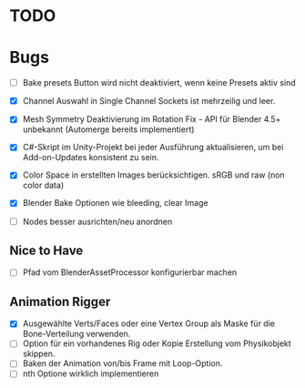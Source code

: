 # TODO


# Bugs
- [ ] Bake presets Button wird nicht deaktiviert, wenn keine Presets aktiv sind
- [x] Channel Auswahl in Single Channel Sockets ist mehrzeilig und leer.
- [x] Mesh Symmetry Deaktivierung im Rotation Fix - API für Blender 4.5+ unbekannt (Automerge bereits implementiert)


- [x] C#-Skript im Unity-Projekt bei jeder Ausführung aktualisieren, um bei Add-on-Updates konsistent zu sein.
- [x] Color Space in erstellten Images berücksichtigen. sRGB und raw (non color data)
- [x] Blender Bake Optionen wie bleeding, clear Image
- [ ] Nodes besser ausrichten/neu anordnen


## Nice to Have

- [ ] Pfad vom BlenderAssetProcessor konfigurierbar machen

## Animation Rigger
- [x] Ausgewählte Verts/Faces oder eine Vertex Group als Maske für die Bone-Verteilung verwenden.
- [ ] Option für ein vorhandenes Rig oder Kopie Erstellung vom Physikobjekt skippen.
- [ ] Baken der Animation von/bis Frame mit Loop-Option.
- [ ] nth Optione wirklich implementieren